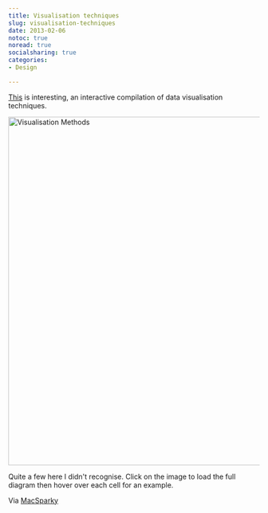 ```yaml
---
title: Visualisation techniques
slug: visualisation-techniques
date: 2013-02-06
notoc: true
noread: true
socialsharing: true
categories: 
- Design

---
```

[This][visual-literacy] is interesting, an interactive compilation of data visualisation techniques.

[<img src="/uploads/2014/02/A-Periodic-Table-of-Visualization-Methods.png" alt="Visualisation Methods" width="700" />][visual-literacy]

Quite a few here I didn't recognise. Click on the image to load the full diagram then hover over each cell for an example.

Via [MacSparky][macsparky]

[macsparky]: http://macsparky.com/
[visual-literacy]: http://www.visual-literacy.org/periodic_table/periodic_table.html